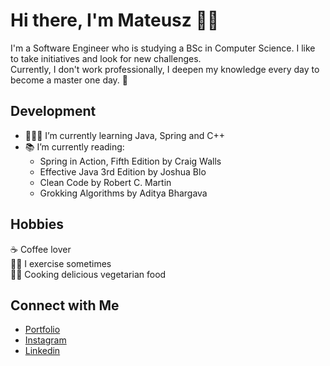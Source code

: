 # Hi there, I'm Mateusz 👋🏻
I'm a Software Engineer who is studying a BSc in Computer Science. I like to take initiatives and look for new challenges. </br>
Currently, I don't work professionally, I deepen my knowledge every day to become a master one day. 🚀

## Development
- 👨🏻‍💻 I’m currently learning Java, Spring and C++
- 📚 I’m currently reading:
  * Spring in Action, Fifth Edition by Craig Walls
  * Effective Java 3rd Edition by Joshua Blo
  * Clean Code by Robert C. Martin
  * Grokking Algorithms by Aditya Bhargava
## Hobbies
☕️ Coffee lover </br>
🏋️‍♂️ I exercise sometimes </br>
👨‍🍳 Cooking delicious vegetarian food </br>

## Connect with Me
- [Portfolio](https://agiklo.github.io/mMilewczyk/) <br/>
- [Instagram](https://www.instagram.com/mvteusz.m) <br/>
- [Linkedin](https://www.linkedin.com/in/mateusz-milewczyk/) <br/>
